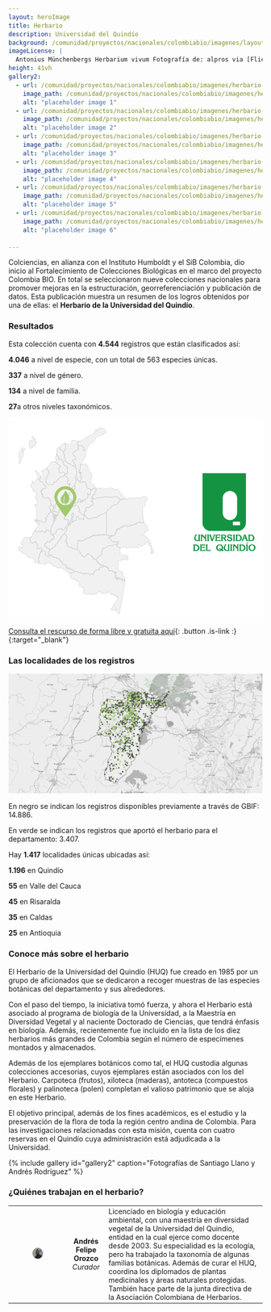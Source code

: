 ```yaml
---
layout: heroImage
title: Herbario 
description: Universidad del Quindío
background: /comunidad/proyectos/nacionales/colombiabio/imagenes/layout-herbario.jpg
imageLicense: |
  Antonius Münchenbergs Herbarium vivum Fotografía de: alpros via [Flickr](https://flic.kr/p/FUn28M)
height: 41vh
gallery2:
  - url: /comunidad/proyectos/nacionales/colombiabio/imagenes/herbario-universidad-de-quindio/he-u-q-015-1024x682.jpg
    image_path: /comunidad/proyectos/nacionales/colombiabio/imagenes/herbario-universidad-de-quindio/he-u-q-015-280x280.jpg
    alt: "placeholder image 1"
  - url: /comunidad/proyectos/nacionales/colombiabio/imagenes/herbario-universidad-de-quindio/he-u-q-016-1024x682.jpg
    image_path: /comunidad/proyectos/nacionales/colombiabio/imagenes/herbario-universidad-de-quindio/he-u-q-016-280x280.jpg
    alt: "placeholder image 2"
  - url: /comunidad/proyectos/nacionales/colombiabio/imagenes/herbario-universidad-de-quindio/he-u-q-017-1024x682.jpg
    image_path: /comunidad/proyectos/nacionales/colombiabio/imagenes/herbario-universidad-de-quindio/he-u-q-017-280x280.jpg
    alt: "placeholder image 3"
  - url: /comunidad/proyectos/nacionales/colombiabio/imagenes/herbario-universidad-de-quindio/he-u-q-018-1024x682.jpg
    image_path: /comunidad/proyectos/nacionales/colombiabio/imagenes/herbario-universidad-de-quindio/he-u-q-018-280x280.jpg
    alt: "placeholder image 4"
  - url: /comunidad/proyectos/nacionales/colombiabio/imagenes/herbario-universidad-de-quindio/he-u-q-019-1024x682.jpg
    image_path: /comunidad/proyectos/nacionales/colombiabio/imagenes/herbario-universidad-de-quindio/he-u-q-019-280x280.jpg
    alt: "placeholder image 5"
  - url: /comunidad/proyectos/nacionales/colombiabio/imagenes/herbario-universidad-de-quindio/he-u-q-020-1024x682.jpg
    image_path: /comunidad/proyectos/nacionales/colombiabio/imagenes/herbario-universidad-de-quindio/he-u-q-020-280x280.jpg
    alt: "placeholder image 6"

---
```


Colciencias, en alianza con el Instituto Humboldt y el SiB Colombia, dio inicio al Fortalecimiento de Colecciones Biológicas en el marco del proyecto Colombia BIO. En total se seleccionaron nueve colecciones nacionales para promover mejoras en la estructuración, georreferenciación y publicación de datos. Esta publicación muestra un resumen de los logros obtenidos por una de ellas: el **Herbario de la Universidad del Quindío**.

###  Resultados


Esta colección cuenta con <span class="tag is-success  is-light"><b>4.544</b></span> registros que están clasificados así:

<span class="tag is-success  is-light"><b>4.046</b></span> a nivel de especie, con un total de 563  especies únicas.   

<span class="tag is-success  is-light"><b>337</b></span> a nivel de género.

<span class="tag is-success  is-light"><b>134</b></span> a nivel de familia.

<span class="tag is-success  is-light"><b>27</b></span>a otros niveles taxonómicos.

<img src="/comunidad/proyectos/nacionales/colombiabio/imagenes/herbario-universidad-de-quindio/map-he-u-q.png" width=770>

[Consulta el rescurso de forma libre y gratuita aquí](http://ipt.biodiversidad.co/sib/resource?r=huq){: .button .is-link :}{:target="_blank"}

### Las localidades de los registros

<img src="/comunidad/proyectos/nacionales/colombiabio/imagenes/herbario-universidad-de-quindio/mapa-herb-uq.png" width=770>

<p class="is-size-7 has-text-grey has-text-centered">En negro se indican los registros disponibles previamente a través de GBIF:  14.886.</p>

<p class="is-size-7 has-text-grey has-text-centered">En verde se indican los registros  que aportó el herbario para el departamento: 3.407.</p>

Hay <span class="tag is-success  is-light"><b>1.417</b></span> localidades únicas ubicadas así:

<span class="tag is-success  is-light"><b>1.196</b></span> en Quindío

<span class="tag is-success  is-light"><b>55</b></span> en Valle del Cauca

<span class="tag is-success  is-light"><b>45</b></span> en Risaralda

<span class="tag is-success  is-light"><b>35</b></span> en Caldas

<span class="tag is-success  is-light"><b>25</b></span> en Antioquia


### Conoce más sobre el herbario

El Herbario de la Universidad del Quindío (HUQ) fue creado en 1985 por un grupo de aficionados que se dedicaron a recoger muestras de las especies botánicas del departamento y sus alrededores.

Con el paso del tiempo, la iniciativa tomó fuerza, y ahora el Herbario está asociado al programa de biología de la Universidad, a la Maestría en Diversidad Vegetal y al naciente Doctorado de Ciencias, que tendrá énfasis en biología. Además, recientemente fue incluido en la lista de los diez herbarios más grandes de Colombia según el número de especímenes montados y almacenados.

Además de los ejemplares botánicos como tal, el HUQ custodia algunas colecciones accesorias, cuyos ejemplares están asociados con los del Herbario. Carpoteca (frutos), xiloteca (maderas), antoteca (compuestos florales) y palinoteca (polen) completan el valioso patrimonio que se aloja en este Herbario.

El objetivo principal, además de los fines académicos, es el estudio y la preservación de la flora de toda la región centro andina de Colombia. Para las investigaciones relacionadas con esta misión, cuenta con cuatro reservas en el Quindío cuya administración está adjudicada a la Universidad.

{% include gallery id="gallery2" caption="Fotografías de Santiago Llano y Andrés Rodríguez" %}


### ¿Quiénes trabajan en el herbario?

| | |  |
| :-------------: |:-------------:| :-----|
|<figure class="image is-128x128"><img class="is-rounded" src="/comunidad/proyectos/nacionales/colombiabio/imagenes/herbario-universidad-de-quindio/p-he-u-q.png"></figure> | <b>Andrés Felipe Orozco</b> <br> <i>Curador</i> | Licenciado en biología y educación ambiental, con una maestría en diversidad vegetal de la Universidad del Quindío, entidad en la cual ejerce como docente desde 2003. Su especialidad es la ecología, pero ha trabajado la taxonomía de algunas familias botánicas. Además de curar el HUQ, coordina los diplomados de plantas medicinales y áreas naturales protegidas. También hace parte de la junta directiva de la Asociación Colombiana de Herbarios.|
